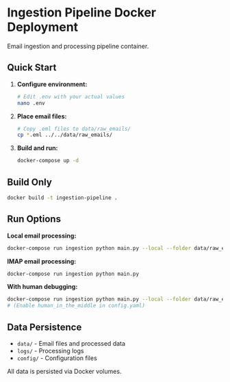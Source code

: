 # Ingestion Pipeline Docker Deployment

Email ingestion and processing pipeline container.

## Quick Start

1. **Configure environment:**
   ```bash
   # Edit .env with your actual values
   nano .env
   ```

2. **Place email files:**
   ```bash
   # Copy .eml files to data/raw_emails/
   cp *.eml ../../data/raw_emails/
   ```

3. **Build and run:**
   ```bash
   docker-compose up -d
   ```

## Build Only
```bash
docker build -t ingestion-pipeline .
```

## Run Options

**Local email processing:**
```bash
docker-compose run ingestion python main.py --local --folder data/raw_emails
```

**IMAP email processing:**
```bash
docker-compose run ingestion python main.py
```

**With human debugging:**
```bash
docker-compose run ingestion python main.py --local --folder data/raw_emails
# (Enable human_in_the_middle in config.yaml)
```

## Data Persistence

- `data/` - Email files and processed data
- `logs/` - Processing logs
- `config/` - Configuration files

All data is persisted via Docker volumes.